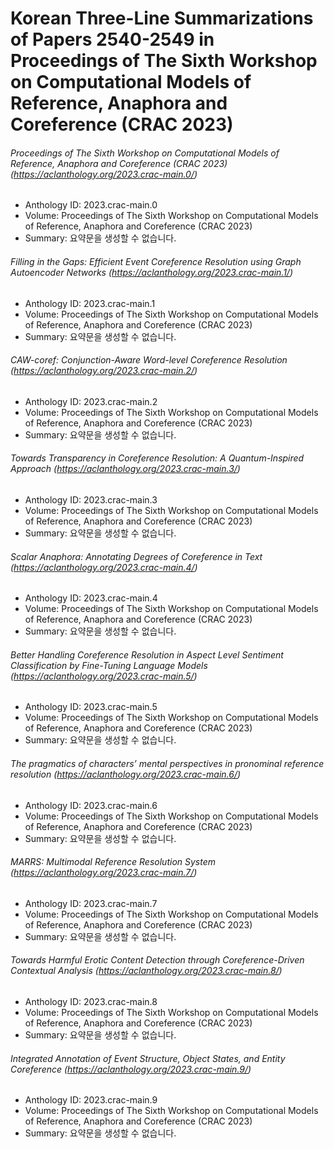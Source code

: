 # Korean Three-Line Summarizations of Papers 2540-2549 in Proceedings of The Sixth Workshop on Computational Models of Reference, Anaphora and Coreference (CRAC 2023)
###### Proceedings of The Sixth Workshop on Computational Models of Reference, Anaphora and Coreference (CRAC 2023) (https://aclanthology.org/2023.crac-main.0/)
- Anthology ID: 2023.crac-main.0 
- Volume: Proceedings of The Sixth Workshop on Computational Models of Reference, Anaphora and Coreference (CRAC 2023) 
- Summary: 
    요약문을 생성할 수 없습니다.

###### Filling in the Gaps: Efficient Event Coreference Resolution using Graph Autoencoder Networks (https://aclanthology.org/2023.crac-main.1/)
- Anthology ID: 2023.crac-main.1 
- Volume: Proceedings of The Sixth Workshop on Computational Models of Reference, Anaphora and Coreference (CRAC 2023) 
- Summary: 
    요약문을 생성할 수 없습니다.

###### CAW-coref: Conjunction-Aware Word-level Coreference Resolution (https://aclanthology.org/2023.crac-main.2/)
- Anthology ID: 2023.crac-main.2 
- Volume: Proceedings of The Sixth Workshop on Computational Models of Reference, Anaphora and Coreference (CRAC 2023) 
- Summary: 
    요약문을 생성할 수 없습니다.

###### Towards Transparency in Coreference Resolution: A Quantum-Inspired Approach (https://aclanthology.org/2023.crac-main.3/)
- Anthology ID: 2023.crac-main.3 
- Volume: Proceedings of The Sixth Workshop on Computational Models of Reference, Anaphora and Coreference (CRAC 2023) 
- Summary: 
    요약문을 생성할 수 없습니다.

###### Scalar Anaphora: Annotating Degrees of Coreference in Text (https://aclanthology.org/2023.crac-main.4/)
- Anthology ID: 2023.crac-main.4 
- Volume: Proceedings of The Sixth Workshop on Computational Models of Reference, Anaphora and Coreference (CRAC 2023) 
- Summary: 
    요약문을 생성할 수 없습니다.

###### Better Handling Coreference Resolution in Aspect Level Sentiment Classification by Fine-Tuning Language Models (https://aclanthology.org/2023.crac-main.5/)
- Anthology ID: 2023.crac-main.5 
- Volume: Proceedings of The Sixth Workshop on Computational Models of Reference, Anaphora and Coreference (CRAC 2023) 
- Summary: 
    요약문을 생성할 수 없습니다.

###### The pragmatics of characters’ mental perspectives in pronominal reference resolution (https://aclanthology.org/2023.crac-main.6/)
- Anthology ID: 2023.crac-main.6 
- Volume: Proceedings of The Sixth Workshop on Computational Models of Reference, Anaphora and Coreference (CRAC 2023) 
- Summary: 
    요약문을 생성할 수 없습니다.

###### MARRS: Multimodal Reference Resolution System (https://aclanthology.org/2023.crac-main.7/)
- Anthology ID: 2023.crac-main.7 
- Volume: Proceedings of The Sixth Workshop on Computational Models of Reference, Anaphora and Coreference (CRAC 2023) 
- Summary: 
    요약문을 생성할 수 없습니다.

###### Towards Harmful Erotic Content Detection through Coreference-Driven Contextual Analysis (https://aclanthology.org/2023.crac-main.8/)
- Anthology ID: 2023.crac-main.8 
- Volume: Proceedings of The Sixth Workshop on Computational Models of Reference, Anaphora and Coreference (CRAC 2023) 
- Summary: 
    요약문을 생성할 수 없습니다.

###### Integrated Annotation of Event Structure, Object States, and Entity Coreference (https://aclanthology.org/2023.crac-main.9/)
- Anthology ID: 2023.crac-main.9 
- Volume: Proceedings of The Sixth Workshop on Computational Models of Reference, Anaphora and Coreference (CRAC 2023) 
- Summary: 
    요약문을 생성할 수 없습니다.

